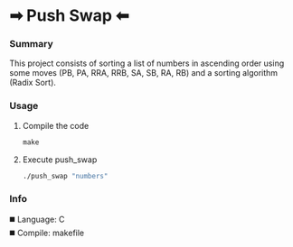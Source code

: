 # ➡︎ Push Swap ⬅︎

### Summary
This project consists of sorting a list of numbers in ascending order using some moves 
(PB, PA, RRA, RRB, SA, SB, RA, RB) and a sorting algorithm (Radix Sort).

### Usage
1) Compile the code
   ```makefile
   make
   ```
2) Execute push_swap
   ```bash
   ./push_swap "numbers"
   ```

### Info
◼️ Language: C
<br>
◼️ Compile: makefile
